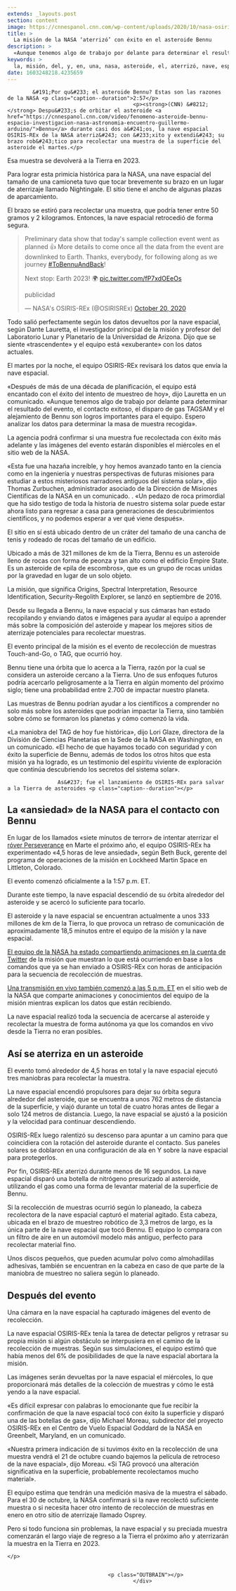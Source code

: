 ```yaml
--- 
extends: _layouts.post 
section: content 
image: https://cnnespanol.cnn.com/wp-content/uploads/2020/10/nasa-osiris-rex-bennu-sampling-super-tease.jpg?quality=100&strip=info 
title: > 
  La misión de la NASA ‘aterrizó’ con éxito en el asteroide Bennu 
description: > 
  «Aunque tenemos algo de trabajo por delante para determinar el resultado del evento, el contacto exitoso, el disparo de gas TAGSAM y el alejamiento de Bennu son logros importantes para el equipo.«La maniobra del TAG de hoy fue histórica», dijo Lori Glaze, directora de la División de Ciencias Planetarias en la Sede de la NASA en Washington, en un comunicado.El asteroide y la nave espacial se encuentran actualmente a unos 333 millones de km de la Tierra, lo que provoca un retraso de comunicación de aproximadamente 18,5 minutos entre el equipo de la misión y la nave espacial.Si la recolección de muestras ocurrió según lo planeado, la cabeza recolectora de la nave espacial capturó el material agitado.Pero si todo funciona sin problemas, la nave espacial y su preciada muestra comenzarán el largo viaje de regreso a la Tierra el próximo año y aterrizarán la muestra en la Tierra en 2023. 
keywords: > 
  la, misión, del, y, en, una, nasa, asteroide, el, aterrizó, nave, espacial, que, para, éxito, bennu 
date: 1603248218.4235659 
--- 
```

<div><p class="share follow flush-left invisible">
	</p>
																	<p id="fave-video1" class="first"></p>
					 
			&#191;Por qu&#233; el asteroide Bennu? Estas son las razones de la NASA <p class="caption--duration">2:57</p>
											<p><strong>(CNN) &#8212;</strong> Despu&#233;s de orbitar el asteroide <a href="https://cnnespanol.cnn.com/video/fenomeno-asteroide-bennu-espacio-investigacion-nasa-astronomia-encuentro-guillermo-arduino/">Bennu</a> durante casi dos a&#241;os, la nave espacial OSIRIS-REx de la NASA aterriz&#243; con &#233;xito y extendi&#243; su brazo rob&#243;tico para recolectar una muestra de la superficie del asteroide el martes.</p>
<p>Esa muestra se devolver&#225; a la Tierra en 2023.</p>
<p>Para lograr esta primicia hist&#243;rica para la NASA, una nave espacial del tama&#241;o de una camioneta tuvo que tocar brevemente su brazo en un lugar de aterrizaje llamado Nightingale. El sitio tiene el ancho de algunas plazas de aparcamiento.</p><p id="ad_nat_btf_01" class="cnn_adtag cnn_adtag--dfp"></p><p>El brazo se estir&#243; para recolectar una muestra, que podr&#237;a tener entre 50 gramos y 2 kilogramos. Entonces, la nave espacial retrocedi&#243; de forma segura.</p>
<blockquote class="twitter-tweet">
<p lang="en" dir="ltr">Preliminary data show that today's sample collection event went as planned &#128077; More details to come once all the data from the event are downlinked to Earth. Thanks, everybody, for following along as we journey <a href="https://twitter.com/hashtag/ToBennuAndBack?src=hash&amp;ref_src=twsrc%5Etfw">#ToBennuAndBack</a>!</p>
<p>Next stop: Earth 2023! &#127757; <a href="https://t.co/fP7xdOEeOs">pic.twitter.com/fP7xdOEeOs</a></p><p class="ad-heading-text">publicidad</p><p id="ad_out_vid_01" class="ad"></p><p>&#8212; NASA's OSIRIS-REx (@OSIRISREx) <a href="https://twitter.com/OSIRISREx/status/1318678068085596161?ref_src=twsrc%5Etfw">October 20, 2020</a></p></blockquote>
<p></p>
<p>Todo sali&#243; perfectamente seg&#250;n los datos devueltos por la nave espacial, seg&#250;n Dante Lauretta, el investigador principal de la misi&#243;n y profesor del Laboratorio Lunar y Planetario de la Universidad de Arizona. Dijo que se siente &#171;trascendente&#187; y el equipo est&#225; &#171;exuberante&#187; con los datos actuales.</p>
<p>El martes por la noche, el equipo OSIRIS-REx revisar&#225; los datos que env&#237;a la nave espacial.</p>
<p>&#171;Despu&#233;s de m&#225;s de una d&#233;cada de planificaci&#243;n, el equipo est&#225; encantado con el &#233;xito del intento de muestreo de hoy&#187;, dijo Lauretta en un comunicado. &#171;Aunque tenemos algo de trabajo por delante para determinar el resultado del evento, el contacto exitoso, el disparo de gas TAGSAM y el alejamiento de Bennu son logros importantes para el equipo. Espero analizar los datos para determinar la masa de muestra recogida&#187;.</p>
<p>La agencia podr&#225; confirmar si una muestra fue recolectada con &#233;xito m&#225;s adelante y las im&#225;genes del evento estar&#225;n disponibles el mi&#233;rcoles en el sitio web de la NASA.</p>
<p>&#171;Esta fue una haza&#241;a incre&#237;ble, y hoy hemos avanzado tanto en la ciencia como en la ingenier&#237;a y nuestras perspectivas de futuras misiones para estudiar a estos misteriosos narradores antiguos del sistema solar&#187;, dijo Thomas Zurbuchen, administrador asociado de la Direcci&#243;n de Misiones Cient&#237;ficas de la NASA en un comunicado. . &#171;Un pedazo de roca primordial que ha sido testigo de toda la historia de nuestro sistema solar puede estar ahora listo para regresar a casa para generaciones de descubrimientos cient&#237;ficos, y no podemos esperar a ver qu&#233; viene despu&#233;s&#187;.</p>
<p>El sitio en s&#237; est&#225; ubicado dentro de un cr&#225;ter del tama&#241;o de una cancha de tenis y rodeado de rocas del tama&#241;o de un edificio.</p>
<p>Ubicado a m&#225;s de 321 millones de km de la Tierra, Bennu es un asteroide lleno de rocas con forma de peonza y tan alto como el edificio Empire State. Es un asteroide de &#171;pila de escombros&#187;, que es un grupo de rocas unidas por la gravedad en lugar de un solo objeto.</p>
<p>La misi&#243;n, que significa Origins, Spectral Interpretation, Resource Identification, Security-Regolith Explorer, se lanz&#243; en septiembre de 2016.</p>
<p>Desde su llegada a Bennu, la nave espacial y sus c&#225;maras han estado recopilando y enviando datos e im&#225;genes para ayudar al equipo a aprender m&#225;s sobre la composici&#243;n del asteroide y mapear los mejores sitios de aterrizaje potenciales para recolectar muestras.</p>
<p>El evento principal de la misi&#243;n es el evento de recolecci&#243;n de muestras Touch-and-Go, o TAG, que ocurri&#243; hoy.</p>
<p>Bennu tiene una &#243;rbita que lo acerca a la Tierra, raz&#243;n por la cual se considera un asteroide cercano a la Tierra. Uno de sus enfoques futuros podr&#237;a acercarlo peligrosamente a la Tierra en alg&#250;n momento del pr&#243;ximo siglo; tiene una probabilidad entre 2.700 de impactar nuestro planeta.</p>
<p>Las muestras de Bennu podr&#237;an ayudar a los cient&#237;ficos a comprender no solo m&#225;s sobre los asteroides que podr&#237;an impactar la Tierra, sino tambi&#233;n sobre c&#243;mo se formaron los planetas y c&#243;mo comenz&#243; la vida.</p>
<p>&#171;La maniobra del TAG de hoy fue hist&#243;rica&#187;, dijo Lori Glaze, directora de la Divisi&#243;n de Ciencias Planetarias en la Sede de la NASA en Washington, en un comunicado. &#171;El hecho de que hayamos tocado con seguridad y con &#233;xito la superficie de Bennu, adem&#225;s de todos los otros hitos que esta misi&#243;n ya ha logrado, es un testimonio del esp&#237;ritu viviente de exploraci&#243;n que contin&#250;a descubriendo los secretos del sistema solar&#187;.</p>
<p id="fave-video2" class="not-first"></p>
						 
					As&#237; fue el lanzamiento de OSIRIS-REx para salvar a la Tierra de asteroides <p class="caption--duration"></p>
<h2>La &#171;ansiedad&#187; de la NASA para el contacto con Bennu</h2>
<p>En lugar de los llamados &#171;siete minutos de terror&#187; de intentar aterrizar el <a href="https://cnnespanol.cnn.com/2020/07/30/lanzamiento-a-marte-el-rover-perseverance-de-la-nasa-listo-para-despegar/">r&#243;ver Perseverance</a> en Marte el pr&#243;ximo a&#241;o, el equipo OSIRIS-REx ha experimentado &#171;4,5 horas de leve ansiedad&#187;, seg&#250;n Beth Buck, gerente del programa de operaciones de la misi&#243;n en Lockheed Martin Space en Littleton, Colorado.</p>
<p>El evento comenz&#243; oficialmente a la 1:57 p.m. ET.</p>
<p>Durante este tiempo, la nave espacial descendi&#243; de su &#243;rbita alrededor del asteroide y se acerc&#243; lo suficiente para tocarlo.</p>
<p>El asteroide y la nave espacial se encuentran actualmente a unos 333 millones de km de la Tierra, lo que provoca un retraso de comunicaci&#243;n de aproximadamente 18,5 minutos entre el equipo de la misi&#243;n y la nave espacial.</p>
<p><a href="https://twitter.com/OSIRISREx?ref_src=twsrc%5Egoogle%7Ctwcamp%5Eserp%7Ctwgr%5Eauthor">El equipo de la NASA ha estado compartiendo animaciones en la cuenta de Twitter</a> de la misi&#243;n que muestran lo que est&#225; ocurriendo en base a los comandos que ya se han enviado a OSIRIS-REx con horas de anticipaci&#243;n para la secuencia de recolecci&#243;n de muestras.</p>
<p><a href="https://www.nasa.gov/nasalive">Una transmisi&#243;n en vivo tambi&#233;n comenz&#243; a las 5 p.m. ET</a> en el sitio web de la NASA que comparte animaciones y conocimientos del equipo de la misi&#243;n mientras explican los datos que est&#225;n recibiendo.</p>
<p>La nave espacial realiz&#243; toda la secuencia de acercarse al asteroide y recolectar la muestra de forma aut&#243;noma ya que los comandos en vivo desde la Tierra no eran posibles.</p>
<h2>As&#237; se aterriza en un asteroide</h2>
<p>El evento tom&#243; alrededor de 4,5 horas en total y la nave espacial ejecut&#243; tres maniobras para recolectar la muestra.</p>
<p>La nave espacial encendi&#243; propulsores para dejar su &#243;rbita segura alrededor del asteroide, que se encuentra a unos 762 metros de distancia de la superficie, y viaj&#243; durante un total de cuatro horas antes de llegar a solo 124 metros de distancia. Luego, la nave espacial se ajust&#243; a la posici&#243;n y la velocidad para continuar descendiendo.</p>
<p>OSIRIS-REx luego ralentiz&#243; su descenso para apuntar a un camino para que coincidiera con la rotaci&#243;n del asteroide durante el contacto. Sus paneles solares se doblaron en una configuraci&#243;n de ala en Y sobre la nave espacial para protegerlos.</p>
<p>Por fin, OSIRIS-REx aterriz&#243; durante menos de 16 segundos. La nave espacial dispar&#243; una botella de nitr&#243;geno presurizado al asteroide, utilizando el gas como una forma de levantar material de la superficie de Bennu.</p>
<p>Si la recolecci&#243;n de muestras ocurri&#243; seg&#250;n lo planeado, la cabeza recolectora de la nave espacial captur&#243; el material agitado. Esta cabeza, ubicada en el brazo de muestreo rob&#243;tico de 3,3 metros de largo, es la &#250;nica parte de la nave espacial que toc&#243; Bennu. El equipo lo compara con un filtro de aire en un autom&#243;vil modelo m&#225;s antiguo, perfecto para recolectar material fino.</p>
 
<p></p>
<p>Unos discos peque&#241;os, que pueden acumular polvo como almohadillas adhesivas, tambi&#233;n se encuentran en la cabeza en caso de que parte de la maniobra de muestreo no saliera seg&#250;n lo planeado.</p>
<h2>Despu&#233;s del evento</h2>
<p>Una c&#225;mara en la nave espacial ha capturado im&#225;genes del evento de recolecci&#243;n.</p>
<p>La nave espacial OSIRIS-REx ten&#237;a la tarea de detectar peligros y retrasar su propia misi&#243;n si alg&#250;n obst&#225;culo se interpusiera en el camino de la recolecci&#243;n de muestras. Seg&#250;n sus simulaciones, el equipo estim&#243; que hab&#237;a menos del 6% de posibilidades de que la nave espacial abortara la misi&#243;n.</p>
<p>Las im&#225;genes ser&#225;n devueltas por la nave espacial el mi&#233;rcoles, lo que proporcionar&#225; m&#225;s detalles de la colecci&#243;n de muestras y c&#243;mo le est&#225; yendo a la nave espacial.</p>
<p>&#171;Es dif&#237;cil expresar con palabras lo emocionante que fue recibir la confirmaci&#243;n de que la nave espacial toc&#243; con &#233;xito la superficie y dispar&#243; una de las botellas de gas&#187;, dijo Michael Moreau, subdirector del proyecto OSIRIS-REx en el Centro de Vuelo Espacial Goddard de la NASA en Greenbelt, Maryland, en un comunicado.</p>
<p>&#171;Nuestra primera indicaci&#243;n de si tuvimos &#233;xito en la recolecci&#243;n de una muestra vendr&#225; el 21 de octubre cuando bajemos la pel&#237;cula de retroceso de la nave espacial&#187;, dijo Moreau. &#171;Si TAG provoc&#243; una alteraci&#243;n significativa en la superficie, probablemente recolectamos mucho material&#187;.</p>
<p>El equipo estima que tendr&#225;n una medici&#243;n masiva de la muestra el s&#225;bado. Para el 30 de octubre, la NASA confirmar&#225; si la nave recolect&#243; suficiente muestra o si necesita hacer otro intento de recolecci&#243;n de muestras en enero en otro sitio de aterrizaje llamado Osprey.</p>
<p>Pero si todo funciona sin problemas, la nave espacial y su preciada muestra comenzar&#225;n el largo viaje de regreso a la Tierra el pr&#243;ximo a&#241;o y aterrizar&#225;n la muestra en la Tierra en 2023.
									
									

									
									
	</p> 

									
									<p class="OUTBRAIN"></p>
											</div>